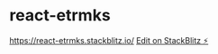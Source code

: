 # react-etrmks
https://react-etrmks.stackblitz.io/
[Edit on StackBlitz ⚡️](https://stackblitz.com/edit/react-etrmks)
